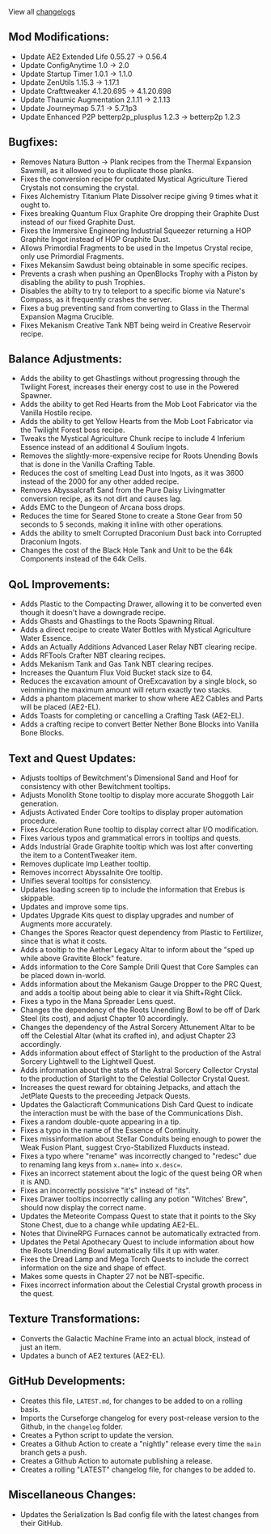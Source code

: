 
View all [changelogs](https://github.com/Divine-Journey-2/Divine-Journey-2/tree/main/changelog)

## Mod Modifications:

- Update AE2 Extended Life 0.55.27 -> 0.56.4
- Update ConfigAnytime 1.0 -> 2.0
- Update Startup Timer 1.0.1 -> 1.1.0
- Update ZenUtils 1.15.3 -> 1.17.1
- Update Crafttweaker 4.1.20.695 -> 4.1.20.698
- Update Thaumic Augmentation 2.1.11 -> 2.1.13
- Update Journeymap 5.7.1 -> 5.7.1p3
- Update Enhanced P2P betterp2p_plusplus 1.2.3 -> betterp2p 1.2.3

## Bugfixes:

- Removes Natura Button -> Plank recipes from the Thermal Expansion Sawmill, as it allowed you to duplicate those planks.
- Fixes the conversion recipe for outdated Mystical Agriculture Tiered Crystals not consuming the crystal.
- Fixes Alchemistry Titanium Plate Dissolver recipe giving 9 times what it ought to.
- Fixes breaking Quantum Flux Graphite Ore dropping their Graphite Dust instead of our fixed Graphite Dust.
- Fixes the Immersive Engineering Industrial Squeezer returning a HOP Graphite Ingot instead of HOP Graphite Dust.
- Allows Primordial Fragments to be used in the Impetus Crystal recipe, only use Primordial Fragments.
- Fixes Mekansim Sawdust being obtainable in some specific recipes.
- Prevents a crash when pushing an OpenBlocks Trophy with a Piston by disabling the ability to push Trophies.
- Disables the abilty to try to teleport to a specific biome via Nature's Compass, as it frequently crashes the server.
- Fixes a bug preventing sand from converting to Glass in the Thermal Expansion Magma Crucible.
- Fixes Mekanism Creative Tank NBT being weird in Creative Reservoir recipe.

## Balance Adjustments:

- Adds the ability to get Ghastlings without progressing through the Twilight Forest, increases their energy cost to use in the Powered Spawner.
- Adds the ability to get Red Hearts from the Mob Loot Fabricator via the Vanilla Hostile recipe.
- Adds the ability to get Yellow Hearts from the Mob Loot Fabricator via the Twilight Forest boss recipe.
- Tweaks the Mystical Agriculture Chunk recipe to include 4 Inferium Essence instead of an additional 4 Soulium Ingots.
- Removes the slightly-more-expensive recipe for Roots Unending Bowls that is done in the Vanilla Crafting Table.
- Reduces the cost of smelting Lead Dust into Ingots, as it was 3600 instead of the 2000 for any other added recipe.
- Removes Abyssalcraft Sand from the Pure Daisy Livingmatter conversion recipe, as its not dirt and causes lag.
- Adds EMC to the Dungeon of Arcana boss drops.
- Reduces the time for Seared Stone to create a Stone Gear from 50 seconds to 5 seconds, making it inline with other operations.
- Adds the ability to smelt Corrupted Draconium Dust back into Corrupted Draconium Ingots.
- Changes the cost of the Black Hole Tank and Unit to be the 64k Components instead of the 64k Cells.

## QoL Improvements:

- Adds Plastic to the Compacting Drawer, allowing it to be converted even though it doesn't have a downgrade recipe.
- Adds Ghasts and Ghastlings to the Roots Spawning Ritual.
- Adds a direct recipe to create Water Bottles with Mystical Agriculture Water Essence.
- Adds an Actually Additions Advanced Laser Relay NBT clearing recipe.
- Adds RFTools Crafter NBT clearing recipes.
- Adds Mekanism Tank and Gas Tank NBT clearing recipes.
- Increases the Quantum Flux Void Bucket stack size to 64.
- Reduces the excavation amount of OreExcavation by a single block, so veinmining the maximum amount will return exactly two stacks.
- Adds a phantom placement marker to show where AE2 Cables and Parts will be placed (AE2-EL).
- Adds Toasts for completing or cancelling a Crafting Task (AE2-EL).
- Adds a crafting recipe to convert Better Nether Bone Blocks into Vanilla Bone Blocks.

## Text and Quest Updates:

- Adjusts tooltips of Bewitchment's Dimensional Sand and Hoof for consistency with other Bewitchment tooltips.
- Adjusts Monolith Stone tooltip to display more accurate Shoggoth Lair generation.
- Adjusts Activated Ender Core tooltips to display proper automation procedure.
- Fixes Acceleration Rune tooltip to display correct altar I/O modification.
- Fixes various typos and grammatical errors in tooltips and quests.
- Adds Industrial Grade Graphite tooltip which was lost after converting the item to a ContentTweaker item.
- Removes duplicate Imp Leather tooltip.
- Removes incorrect Abyssalnite Ore tooltip.
- Unifies several tooltips for consistency.
- Updates loading screen tip to include the information that Erebus is skippable.
- Updates and improve some tips.
- Updates Upgrade Kits quest to display upgrades and number of Augments more accurately.
- Changes the Spores Reactor quest dependency from Plastic to Fertilizer, since that is what it costs.
- Adds a tooltip to the Aether Legacy Altar to inform about the "sped up while above Gravitite Block" feature.
- Adds information to the Core Sample Drill Quest that Core Samples can be placed down in-world.
- Adds information about the Mekanism Gauge Dropper to the PRC Quest, and adds a tooltip about being able to clear it via Shift+Right Click.
- Fixes a typo in the Mana Spreader Lens quest.
- Changes the dependency of the Roots Unendling Bowl to be off of Dark Steel (its cost), and adjust Chapter 10 accordingly.
- Changes the dependency of the Astral Sorcery Attunement Altar to be off the Celestial Altar (what its crafted in), and adjust Chapter 23 accordingly.
- Adds information about effect of Starlight to the production of the Astral Sorcery Lightwell to the Lightwell Quest.
- Adds information about the stats of the Astral Sorcery Collector Crystal to the production of Starlight to the Celestial Collector Crystal Quest.
- Increases the quest reward for obtaining Jetpacks, and attach the JetPlate Quests to the preceeding Jetpack Quests.
- Updates the Galacticraft Communications Dish Card Quest to indicate the interaction must be with the base of the Communications Dish.
- Fixes a random double-quote appearing in a tip.
- Fixes a typo in the name of the Essence of Continuity.
- Fixes missinformation about Stellar Conduits being enough to power the Weak Fusion Plant, suggest Cryo-Stabilized Fluxducts instead.
- Fixes a typo where "rename" was incorrectly changed to "redesc" due to renaming lang keys from `x.name=` into `x.desc=`.
- Fixes an incorrect statement about the logic of the quest being OR when it is AND.
- Fixes an incorrectly possisive "it's" instead of "its".
- Fixes Drawer tooltips incorrectly calling any potion "Witches' Brew", should now display the correct name.
- Updates the Meteorite Compass Quest to state that it points to the Sky Stone Chest, due to a change while updating AE2-EL.
- Notes that DivineRPG Furnaces cannot be automatically extracted from.
- Updates the Petal Apothecary Quest to include information about how the Roots Unending Bowl automatically fills it up with water.
- Fixes the Dread Lamp and Mega Torch Quests to include the correct information on the size and shape of effect.
- Makes some quests in Chapter 27 not be NBT-specific.
- Fixes incorrect information about the Celestial Crystal growth process in the quest.

## Texture Transformations:

- Converts the Galactic Machine Frame into an actual block, instead of just an item.
- Updates a bunch of AE2 textures (AE2-EL).

## GitHub Developments:

- Creates this file, `LATEST.md`, for changes to be added to on a rolling basis.
- Imports the Curseforge changelog for every post-release version to the Github, in the `changelog` folder.
- Creates a Python script to update the version.
- Creates a Github Action to create a "nightly" release every time the `main` branch gets a push.
- Creates a Github Action to automate publishing a release.
- Creates a rolling "LATEST" changelog file, for changes to be added to.

## Miscellaneous Changes:

- Updates the Serialization Is Bad config file with the latest changes from their GitHub.
